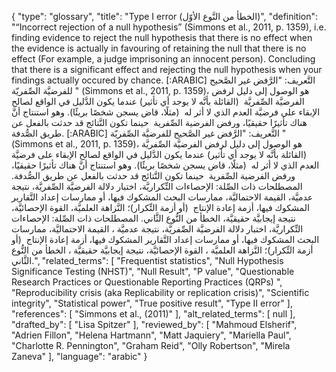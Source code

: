 {
    "type": "glossary",
    "title": "Type I error (الخطأ من النَّوع الأوّل)",
    "definition": "“Incorrect rejection of a null hypothesis” (Simmons et al., 2011, p. 1359), i.e. finding evidence to reject the null hypothesis that there is no effect when the evidence is actually in favouring of retaining the null that there is no effect (For example, a judge imprisoning an innocent person). Concluding that there is a significant effect and rejecting the null hypothesis when your findings actually occured by chance. [:ARABIC] التَّعريف: \"الرَّفض غير الصَّحيح للفرضيَّة الصِّفريّة \" (Simmons et al., 2011, p. 1359)، هو الوصول إلى دليل لرفض الفرضيَّة الصِّفريَّة  (القائلة بأنَّه لا يوجد أي تأثير) عندما يكون الدَّليل في الواقع لصالح الإبقاء على فرضيَّة العدم الذي لا أثر له  (مثلًا، قاض يسجن شخصًا بريئًا). وهو استنتاج أنَّ هناك تأثيرًا حقيقيًا، ورفض الفرضية الصِّفرية  حينما تكون النَّتائج قد حدثت بالفعل عن طريق الصُّدفة. [:ARABIC] التَّعريف: \"الرَّفض غير الصَّحيح للفرضيَّة الصِّفريّة \" (Simmons et al., 2011, p. 1359)، هو الوصول إلى دليل لرفض الفرضيَّة الصِّفريَّة  (القائلة بأنَّه لا يوجد أي تأثير) عندما يكون الدَّليل في الواقع لصالح الإبقاء على فرضيَّة العدم الذي لا أثر له  (مثلًا، قاض يسجن شخصًا بريئًا). وهو استنتاج أنَّ هناك تأثيرًا حقيقيًا، ورفض الفرضية الصِّفرية  حينما تكون النَّتائج قد حدثت بالفعل عن طريق الصُّدفة. المصطلحات ذات الصِّلة: الإحصاءات التِّكراريَّة، اختبار دلالة الفرضيَّة الصِّفريَّة، نتيجة عدميَّة، القيمة الاحتماليَّة، ممارسات البحث المشكوك فيها، أو ممارسات إعداد التَّقارير المشكوك فيها، أزمة إعادة الإنتاج  (أو أزمة التِّكرار)؛ النَّزاهة العلميَّة، القوة الإحصائيَّة،  نتيجة إيجابيَّة حقيقيَّة، الخطأ من النُّوع الثَّاني. المصطلحات ذات الصِّلة:  الإحصاءات التِّكراريَّة، اختبار دلالة الفرضيَّة الصِّفريَّة، نتيجة عدميَّة ، القيمة الاحتماليَّة، ممارسات البحث المشكوك فيها، أو ممارسات إعداد التَّقارير المشكوك فيها، أزمة إعادة الإنتاج  (أو أزمة التِّكرار)؛ النَّزاهة العلميَّة ، القوة الإحصائيَّة، نتيجة إيجابيَّة حقيقيَّة ، الخطأ من النُّوع الثَّاني.",
    "related_terms": [
        "Frequentist statistics",
        "Null Hypothesis Significance Testing (NHST)",
        "Null Result",
        "P value",
        "Questionable Research Practices or Questionable Reporting Practices (QRPs) ",
        "Reproducibility crisis (aka Replicability or replication crisis)",
        "Scientific integrity",
        "Statistical power",
        "True positive result",
        "Type II error"
    ],
    "references": [
        "Simmons et al., (2011)"
    ],
    "alt_related_terms": [
        null
    ],
    "drafted_by": [
        "Lisa Spitzer"
    ],
    "reviewed_by": [
        "Mahmoud Elsherif",
        "Adrien Fillon",
        "Helena Hartmann",
        "Matt Jaquiery",
        "Mariella Paul",
        "Charlotte R. Pennington",
        "Graham Reid",
        "Olly Robertson",
        "Mirela Zaneva"
    ],
    "language": "arabic"
}